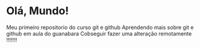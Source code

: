 # Olá, Mundo!
 Meu primeiro repositorio do curso git e github 
Aprendendo  mais sobre git e github em aula do guanabara 
Cobseguir fazer uma alteração remotamente !!!!!!!
